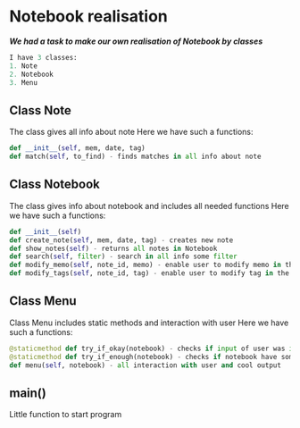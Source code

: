 # Notebook realisation

___We had a task to make our own realisation of Notebook by classes___
```python
I have 3 classes: 
1. Note
2. Notebook
3. Menu
```


## Class Note
The class gives all info about note
Here we have such a functions:
```python
def __init__(self, mem, date, tag)
def match(self, to_find) - finds matches in all info about note
```

## Class Notebook
The class gives info about notebook and includes all needed functions
Here we have such a functions:
```python
def __init__(self)
def create_note(self, mem, date, tag) - creates new note
def show_notes(self) - returns all notes in Notebook
def search(self, filter) - search in all info some filter
def modify_memo(self, note_id, memo) - enable user to modify memo in the note
def modify_tags(self, note_id, tag) - enable user to modify tag in the note
```
## Class Menu
Class Menu includes static methods and interaction with user
Here we have such a functions:
```python
@staticmethod def try_if_okay(notebook) - checks if input of user was int and if it is less than len of notes
@staticmethod def try_if_enough(notebook) - checks if notebook have some notes or it is empty
def menu(self, notebook) - all interaction with user and cool output
```
## main()
Little function to start program
